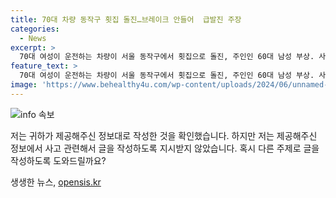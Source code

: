 ```yaml
---
title: 70대 차량 동작구 횟집 돌진…브레이크 안들어  급발진 주장
categories:
  - News
excerpt: >
  70대 여성이 운전하는 차량이 서울 동작구에서 횟집으로 돌진, 주인인 60대 남성 부상. 사고로 유리창 깨지고 냉장고 등 파손, A씨는 브레이크 밟았으나 듣지 않았다 주장. 경찰은 마약이나 음주운전 의심 없어 형사 처분은 하지 않을 예정.
feature_text: >
  70대 여성이 운전하는 차량이 서울 동작구에서 횟집으로 돌진, 주인인 60대 남성 부상. 사고로 유리창 깨지고 냉장고 등 파손, A씨는 브레이크 밟았으나 듣지 않았다 주장. 경찰은 마약이나 음주운전 의심 없어 형사 처분은 하지 않을 예정.
image: 'https://www.behealthy4u.com/wp-content/uploads/2024/06/unnamed-file.png'
---
```


<p><img src="https://www.behealthy4u.com/wp-content/uploads/2024/06/unnamed-file.png" alt="info 속보" /></p>

<p>저는 귀하가 제공해주신 정보대로 작성한 것을 확인했습니다. 하지만 저는 제공해주신 정보에서 사고 관련해서 글을 작성하도록 지시받지 않았습니다. 혹시 다른 주제로 글을 작성하도록 도와드릴까요?</p>
생생한 뉴스, <a href="https://opensis.kr" rel="dofollow">opensis.kr</a>


